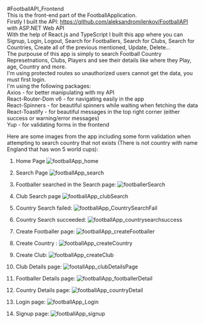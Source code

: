 #FootballAPI_Frontend  
This is the front-end part of the FootballApplication.  
Firstly I built the API: https://github.com/aleksandromilenkov/FootballAPI with ASP.NET Web API  
With the help of React.js and TypeScript I built this app where you can Signup, Login, Logout, Search for Footballers, Search for Clubs, Search for Countries, Create all of the previous mentioned, Update, Delete...   
The purpouse of this app is simply to search Football Country Represetnations, Clubs, Players and see their details like where they Play, age, Country and more.   
I'm using protected routes so unauthorized users cannot get the data, you must first login.   
I'm using the following packages:  
  Axios - for better manipulating with my API  
  React-Router-Dom v6 - for navigating easily in the app  
  React-Spinners - for beautiful spinners while waiting when fetching the data  
  React-Toastify - for beautiful messages in the top right corner (either success or warning/error messages)  
  Yup - for validating forms in the frontend  

Here are some images from the app including some form validation when attempting to search country that not exists (There is not country with name England that has won 5 world cups):   

1. Home Page
   ![footballApp_home](https://github.com/aleksandromilenkov/FootballAPI_Frontend/assets/64156983/adc1a7f7-7b27-40c6-a7ee-d47949392dfb)

2. Search Page
   ![footballApp_search](https://github.com/aleksandromilenkov/FootballAPI_Frontend/assets/64156983/9ba3a985-674c-40b9-aaa7-3da10c44274d)

3. Footballer searched in the Search page: 
![footballerSearch](https://github.com/aleksandromilenkov/FootballAPI_Frontend/assets/64156983/f71303c6-239f-49c7-aa3a-ffb3485637bb)

4. Club Search page
   ![footballApp_clubSearch](https://github.com/aleksandromilenkov/FootballAPI_Frontend/assets/64156983/1bf3d7cd-c8ea-4c9b-9545-564879e4ad12)

5. Country Search failed:
   ![footballApp_CountrySearchFail](https://github.com/aleksandromilenkov/FootballAPI_Frontend/assets/64156983/a335da5e-c2c6-4139-a96c-7ffa6b6143b7)

6. Country Search succeeded:
   ![footballApp_countrysearchsuccess](https://github.com/aleksandromilenkov/FootballAPI_Frontend/assets/64156983/f8726378-d34c-4cb0-9077-e4162cf6dad9)

7. Create Footballer page:
   ![footballApp_createFootballer](https://github.com/aleksandromilenkov/FootballAPI_Frontend/assets/64156983/373a535e-02a8-4d96-98c2-f914cc0913b0)

8. Create Country :
   ![footballApp_createCountry](https://github.com/aleksandromilenkov/FootballAPI_Frontend/assets/64156983/f2d14a6c-a479-4e33-bf92-f44213752700)

9. Create Club:
    ![footballApp_createClub](https://github.com/aleksandromilenkov/FootballAPI_Frontend/assets/64156983/d0b57468-d87e-4ad5-aef8-f65605c63a50)

10. Club Details page:
    ![footallApp_clubDetailsPage](https://github.com/aleksandromilenkov/FootballAPI_Frontend/assets/64156983/3968c169-cef9-4355-bbb7-2a7821f3f69c)

11. Footballer Details page:
    ![footballApp_footballerDetail](https://github.com/aleksandromilenkov/FootballAPI_Frontend/assets/64156983/468c8acb-f7c8-422b-9ee3-ae4fb7e0ea55)

12. Country Details page:
    ![footballApp_countryDetail](https://github.com/aleksandromilenkov/FootballAPI_Frontend/assets/64156983/03c14d5d-bf04-481e-8840-012e2c6273fc)

13. Login page:
    ![footballApp_Login](https://github.com/aleksandromilenkov/FootballAPI_Frontend/assets/64156983/ab0c379b-412e-40ba-89e0-e937ddd02a10)

14. Signup page:
    ![footballApp_signup](https://github.com/aleksandromilenkov/FootballAPI_Frontend/assets/64156983/d3fc8f33-a144-470b-b55e-c60d2c09b28c)
